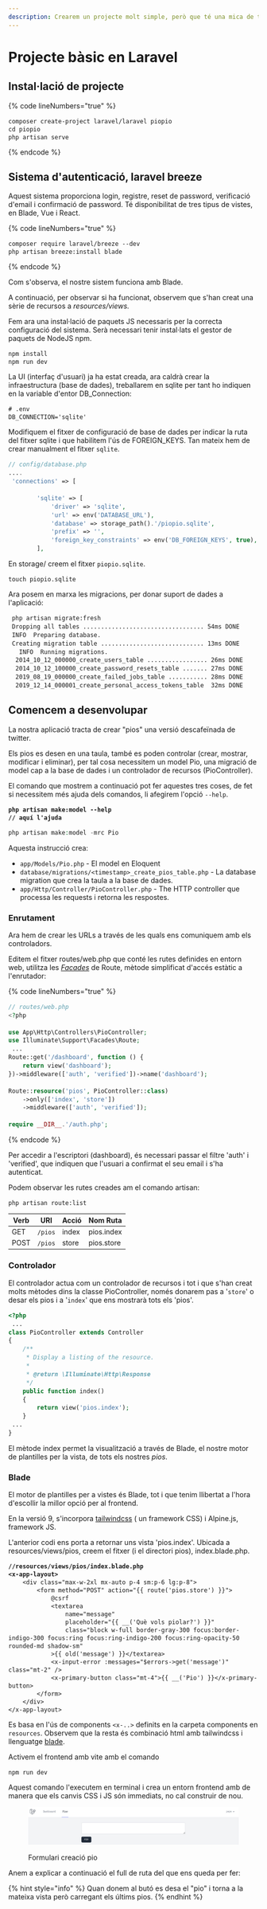 ```yaml
---
description: Crearem un projecte molt simple, però que té una mica de tot.
---
```


# Projecte bàsic en Laravel

## Instal·lació de projecte

{% code lineNumbers="true" %}
```shell
composer create-project laravel/laravel piopio
cd piopio
php artisan serve
```
{% endcode %}

## Sistema d'autenticació, laravel breeze

Aquest sistema proporciona login, registre, reset de password, verificació d'email i confirmació de password. Té disponibilitat de tres tipus de vistes, en Blade, Vue i React.

{% code lineNumbers="true" %}
```shell
composer require laravel/breeze --dev
php artisan breeze:install blade
```
{% endcode %}

Com s'observa, el nostre sistem funciona amb Blade.

A continuació, per observar si ha funcionat, observem que s'han creat una sèrie de recursos a _resources/views._

Fem ara una instal·lació de paquets JS necessaris per la correcta configuració del sistema. Serà necessari tenir instal·lats el gestor de paquets de NodeJS npm.

```shell-session
npm install
npm run dev
```

La UI (interfaç d'usuari) ja ha estat creada, ara caldrà crear la infraestructura (base de dades), treballarem en sqlite per tant ho indiquen en la variable d'entor DB\_Connection:

```
# .env
DB_CONNECTION='sqlite'
```

Modifiquem el fitxer de configuració de base de dades per indicar la ruta del fitxer sqlite i que habilitem l'ús de FOREIGN\_KEYS. Tan mateix hem de crear manualment el fitxer `sqlite`.

```php
// config/database.php
....
 'connections' => [

        'sqlite' => [
            'driver' => 'sqlite',
            'url' => env('DATABASE_URL'),
            'database' => storage_path().'/piopio.sqlite',
            'prefix' => '',
            'foreign_key_constraints' => env('DB_FOREIGN_KEYS', true),
        ],
```

En storage/ creem el fitxer `piopio.sqlite`.

```shell
touch piopio.sqlite
```

Ara posem en marxa les migracions, per donar suport de dades a l'aplicació:

```bash
 php artisan migrate:fresh
 Dropping all tables .................................. 54ms DONE
 INFO  Preparing database.  
 Creating migration table ............................. 13ms DONE
   INFO  Running migrations.  
  2014_10_12_000000_create_users_table ................. 26ms DONE
  2014_10_12_100000_create_password_resets_table ....... 27ms DONE
  2019_08_19_000000_create_failed_jobs_table ........... 28ms DONE
  2019_12_14_000001_create_personal_access_tokens_table  32ms DONE
```

## Comencem a desenvolupar

La nostra aplicació tracta de crear "pios" una versió descafeïnada de twitter.

Els pios es desen en una taula, també es poden controlar (crear, mostrar, modificar i eliminar), per tal cosa necessitem un model Pio, una migració de model cap a la base de dades i un controlador de recursos (PioController).

El comando que mostrem a continuació pot fer aquestes tres coses, de fet si necessitem més ajuda dels comandos, li afegirem l'opció `--help`.

<pre class="language-php"><code class="lang-php"><strong>php artisan make:model --help
</strong><strong>// aquí l'ajuda
</strong></code></pre>

```php
php artisan make:model -mrc Pio
```

Aquesta instrucció crea:

* `app/Models/Pio.php` - El model en Eloquent
* `database/migrations/<timestamp>_create_pios_table.php` - La database migration que crea la taula a la base de dades.
* `app/Http/Controller/PioController.php` - The HTTP controller que processa les requests i retorna les respostes.

### Enrutament

Ara hem de crear les URLs a través de les quals ens comuniquem amb els controladors.

Editem el fitxer routes/web.php que conté les rutes definides en entorn web, utilitza les [_Facades_](https://laravel.com/docs/9.x/facades) de Route, mètode simplificat d'accés estàtic a l'enrutador:

{% code lineNumbers="true" %}
```php
// routes/web.php
<?php
 
use App\Http\Controllers\PioController;
use Illuminate\Support\Facades\Route;
 ...
Route::get('/dashboard', function () {
    return view('dashboard');
})->middleware(['auth', 'verified'])->name('dashboard');
 
Route::resource('pios', PioController::class)
    ->only(['index', 'store'])
    ->middleware(['auth', 'verified']);
 
require __DIR__.'/auth.php';
```
{% endcode %}

Per accedir a l'escriptori (dashboard), és necessari passar el filtre 'auth' i 'verified', que indiquen que l'usuari a confirmat el seu email i s'ha autenticat.

Podem observar les rutes creades am el comando artisan:

```shell
php artisan route:list
```

| Verb | URI     | Acció | Nom Ruta   |
| ---- | ------- | ----- | ---------- |
| GET  | `/pios` | index | pios.index |
| POST | `/pios` | store | pios.store |

### Controlador

El controlador actua com un controlador de recursos i tot i que s'han creat molts mètodes dins la classe PioController, només donarem pas a '`store`' o desar els pios i a '`index`' que ens mostrarà tots els 'pios'.

```php
<?php
 ...
class PioController extends Controller
{
    /**
     * Display a listing of the resource.
     *
     * @return \Illuminate\Http\Response
     */
    public function index()
    {
        return view('pios.index');
    }
 ...
}
```

El mètode index permet la visualització a través de Blade, el nostre motor de plantilles per la vista, de tots els nostres _pios_.

### Blade

El motor de plantilles per a vistes és Blade, tot i que tenim llibertat a l'hora d'escollir la millor opció per al frontend.

En la versió 9, s'incorpora [tailwindcss](https://tailwindcss.com/) ( un framework CSS) i Alpine.js, framework JS.

L'anterior codi ens porta a retornar uns vista 'pios.index'. Ubicada a resources/views/pios, creem el fitxer (i el directori pios), index.blade.php.

&#x20;

<pre class="language-php"><code class="lang-php"><strong>//resources/views/pios/index.blade.php
</strong><strong>&#x3C;x-app-layout>
</strong>    &#x3C;div class="max-w-2xl mx-auto p-4 sm:p-6 lg:p-8">
        &#x3C;form method="POST" action="{{ route('pios.store') }}">
            @csrf
            &#x3C;textarea
                name="message"
                placeholder="{{ __('Què vols piolar?') }}"
                class="block w-full border-gray-300 focus:border-indigo-300 focus:ring focus:ring-indigo-200 focus:ring-opacity-50 rounded-md shadow-sm"
            >{{ old('message') }}&#x3C;/textarea>
            &#x3C;x-input-error :messages="$errors->get('message')" class="mt-2" />
            &#x3C;x-primary-button class="mt-4">{{ __('Pio') }}&#x3C;/x-primary-button>
        &#x3C;/form>
    &#x3C;/div>
&#x3C;/x-app-layout>
</code></pre>

Es basa en l'ús de components `<x-..>` definits en la carpeta components en `resources`. Observem que la resta és combinació html amb tailwindcss i llenguatge [blade](https://laravel.com/docs/9.x/blade).

Activem el frontend amb vite amb el comando&#x20;

```
npm run dev
```

&#x20;Aquest comando l'executem en terminal i crea un entorn frontend amb de manera que els canvis CSS i JS són immediats, no cal construir de nou.

<figure><img src="../.gitbook/assets/vista_edit.png" alt=""><figcaption><p>Formulari creació pio</p></figcaption></figure>

Anem a explicar a continuació el full de ruta del que ens queda per fer:

{% hint style="info" %}
Quan donem al butó es desa el "pio" i torna a la mateixa vista però carregant els últims pios.
{% endhint %}

